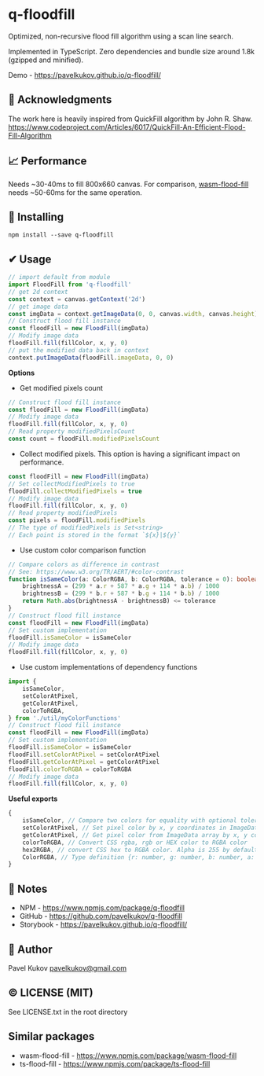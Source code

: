 # q-floodfill

Optimized, non-recursive flood fill algorithm using a scan line search.

Implemented in TypeScript. Zero dependencies and bundle size around 1.8k (gzipped and minified).

Demo - https://pavelkukov.github.io/q-floodfill/

## 🙌 Acknowledgments

The work here is heavily inspired from QuickFill algorithm by John R. Shaw.
https://www.codeproject.com/Articles/6017/QuickFill-An-Efficient-Flood-Fill-Algorithm

## 📈 Performance

Needs ~30-40ms to fill 800x660 canvas. For comparison, [wasm-flood-fill](https://www.npmjs.com/package/wasm-flood-fill) needs ~50-60ms for the same operation.

## 🧩 Installing

```shell
npm install --save q-floodfill
```

## ✔ Usage

```typescript
// import default from module
import FloodFill from 'q-floodfill'
// get 2d context
const context = canvas.getContext('2d')
// get image data
const imgData = context.getImageData(0, 0, canvas.width, canvas.height)
// Construct flood fill instance
const floodFill = new FloodFill(imgData)
// Modify image data
floodFill.fill(fillColor, x, y, 0)
// put the modified data back in context
context.putImageData(floodFill.imageData, 0, 0)
```

**Options**

-   Get modified pixels count

```typescript
// Construct flood fill instance
const floodFill = new FloodFill(imgData)
// Modify image data
floodFill.fill(fillColor, x, y, 0)
// Read property modifiedPixelsCount
const count = floodFill.modifiedPixelsCount
```

-   Collect modified pixels. This option is having a significant impact on performance.

```typescript
const floodFill = new FloodFill(imgData)
// Set collectModifiedPixels to true
floodFill.collectModifiedPixels = true
// Modify image data
floodFill.fill(fillColor, x, y, 0)
// Read property modifiedPixels
const pixels = floodFill.modifiedPixels
// The type of modifiedPixels is Set<string>
// Each point is stored in the format `${x}|${y}`
```

-   Use custom color comparison function

```typescript
// Compare colors as difference in contrast
// See: https://www.w3.org/TR/AERT/#color-contrast
function isSameColor(a: ColorRGBA, b: ColorRGBA, tolerance = 0): boolean {
    brightnessA = (299 * a.r + 587 * a.g + 114 * a.b) / 1000
    brightnessB = (299 * b.r + 587 * b.g + 114 * b.b) / 1000
    return Math.abs(brightnessA - brightnessB) <= tolerance
}
// Construct flood fill instance
const floodFill = new FloodFill(imgData)
// Set custom implementation
floodFill.isSameColor = isSameColor
// Modify image data
floodFill.fill(fillColor, x, y, 0)
```

-   Use custom implementations of dependency functions

```typescript
import {
    isSameColor,
    setColorAtPixel,
    getColorAtPixel,
    colorToRGBA,
} from './util/myColorFunctions'
// Construct flood fill instance
const floodFill = new FloodFill(imgData)
// Set custom implementation
floodFill.isSameColor = isSameColor
floodFill.setColorAtPixel = setColorAtPixel
floodFill.getColorAtPixel = getColorAtPixel
floodFill.colorToRGBA = colorToRGBA
// Modify image data
floodFill.fill(fillColor, x, y, 0)
```

**Useful exports**

```typescript
{
    isSameColor, // Compare two colors for equality with optional tolerance
    setColorAtPixel, // Set pixel color by x, y coordinates in ImageData array
    getColorAtPixel, // Get pixel color from ImageData array by x, y coordinates
    colorToRGBA, // Convert CSS rgba, rgb or HEX color to RGBA color
    hex2RGBA, // convert CSS hex to RGBA color. Alpha is 255 by default
    ColorRGBA, // Type definition {r: number, g: number, b: number, a: number}
}
```

## 🧾 Notes

-   NPM - https://www.npmjs.com/package/q-floodfill
-   GitHub - https://github.com/pavelkukov/q-floodfill
-   Storybook - https://pavelkukov.github.io/q-floodfill/

## 👋 Author

Pavel Kukov <pavelkukov@gmail.com>

## © LICENSE (MIT)

See LICENSE.txt in the root directory

## Similar packages

-   wasm-flood-fill - https://www.npmjs.com/package/wasm-flood-fill
-   ts-flood-fill - https://www.npmjs.com/package/ts-flood-fill
